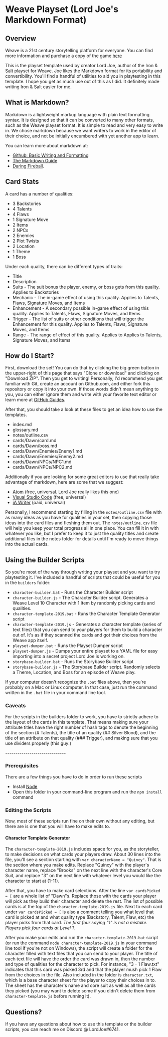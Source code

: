 # Weave Playset (Lord Joe's Markdown Format)

## Overview
Weave is a 21st century storytelling platform for everyone. You can find more information and purchase a copy of the game [here](https://weave.game/)

This is the playset template used by creator Lord Joe, author of the Iron & Salt playset for Weave. Joe likes the Markdown format for its portability and convertibility. You'll find a handful of utilities to aid you in playtesting in this template. I hope you get as much use out of this as I did. It definitely made writing Iron & Salt easier for me.

## What is Markdown?
Markdown is a lightweight markup language with plain text formatting syntax. It is designed so that it can be converted to many other formats, such as the Weave playset format. It is simple to read and very easy to write in. We chose markdown because we want writers to work in the editor of their choice, and not be initially encumbered with yet another app to learn.

You can learn more about markdown at:
- [Github: Basic Writing and Formatting](https://help.github.com/articles/basic-writing-and-formatting-syntax)
- [The Markdown Guide](https://www.markdownguide.org/)
- [Daring Fireball](https://daringfireball.net/projects/markdown/).

## Card Stats
A card has a number of qualities:
- 3 Backstories
- 4 Talents
- 4 Flaws
- 1 Signature Move
- 2 Items
- 2 NPCs
- 2 Enemies
- 2 Plot Twists
- 2 Location
- 1 Theme
- 1 Boss

Under each quality, there can be different types of traits:
- Title
- Description
- Suits - The suit bonus the player, enemy, or boss gets from this quality. Applies to Backstories
- Mechanic - The in-game effect of using this quality. Applies to Talents, Flaws, Signature Moves, and Items
- Enhancement - A secondary possible in-game effect of using this quality.  Applies to Talents, Flaws, Signature Moves, and Items
- Trigger - The list of suits or other conditions that will trigger the Enhancement for this quality.  Applies to Talents, Flaws, Signature Moves, and Items
- Range - The range of effect of this quality. Applies to  Applies to Talents, Signature Moves, and Items

## How do I Start?
First, download the set! You can do that by clicking the big green button in the upper-right of this page that says "Clone or download" and clicking on "Download ZIP". Then you get to writing! Personally, I'd recommend you get familiar with Git, create an account on Github.com, and either fork this repository or copy it into your own. If those words didn't mean anything to you, you can either ignore them and write with your favorite text editor or learn more at [GitHub Guides](https://guides.github.com/).

After that, you should take a look at these files to get an idea how to use the templates.
- index.md
- glossary.md
- notes/outline.csv
- cards/Dawn/card.md
- cards/Dawn/boss.md
- cards/Dawn/Enemies/Enemy1.md
- cards/Dawn/Enemies/Enemy2.md
- cards/Dawn/NPCs/NPC1.md
- cards/Dawn/NPCs/NPC2.md

Additionally if you are looking for some great editors to use that really take advantage of markdown, here are some that we suggest:
- [Atom](https://atom.io) \(free, universal. Lord Joe really likes this one\)
- [Visual Studio Code](https://code.visualstudio.com) \(free, universal\)
- [iA Writer](http://iawriter.com) \(paid, universal\)

Personally, I recommend starting by filling in the `notes/outline.csv` file with as many ideas as you have for qualities in your set, then copying those ideas into the card files and fleshing them out. The `notes/outline.csv` file will help you keep your total progress all in one place. You can fill it in with whatever you like, but I prefer to keep it to just the quality titles and create additional files in the notes folder for details until I'm ready to move things into the actual cards.

## Using the Builder Scripts
So you're most of the way through writing your playset and you want to try playtesting it. I've included a handful of scripts that could be useful for you in the `builders` folder:
- `character-builder.bat` - Runs the Character Builder script
- `character-builder.js` - The Character Builder script. Generates a Weave Level 10 Character with 1 Item by randomly picking cards and qualities.
- `character-template-2019.bat` - Runs the Character Template Generator script
- `character-template-2019.js` - Generates a character template (series of text files) that you can send to your players for them to build a character out of. It's as if they scanned the cards and got their choices from the Weave app itself.
- `playset-dumper.bat` - Runs the Playset Dumper script
- `playset-dumper.js` - Dumps your entire playset to a YAML file for easy importing into a secret project Lord Joe is working on.
- `storybase-builder.bat` - Runs the Storybase Builder script
- `storybase-builder.js` - The Storybase Builder script. Randomly selects a Theme, Location, and Boss for an episode of Weave play.

If your computer doesn't recognize the `.bat` files above, then you're probably on a Mac or Linux computer. In that case, just run the command written in the `.bat` file in your command line tool.

### Caveats
For the scripts in the builders folder to work, you have to strictly adhere to the layout of the cards in this template. That means making sure your attribute titles have the right number of hash tags to denote the beginning of the section (\# Talents), the title of an quality (\## Silver Blood), and the title of an attribute on that quality (\### Trigger), and making sure that you use dividers properly (this guy:)

\------------------------------

### Prerequisites
There are a few things you have to do in order to run these scripts
- Install [Node](https://nodejs.org/)
- Open this folder in your command-line program and run the `npm install` command

### Editing the Scripts
Now, most of these scripts run fine on their own without any editing, but there are is one that you will have to make edits to.

#### Character Template Generator
The `character-template-2019.js` includes space for you, as the storyteller, to make decisions on what cards your players draw. About 30 lines into the file, you'll see a section starting with `var characterName = "Quincy"`. That is the section where you make edits. Replace "Quincy" with the player's character name, replace "Brooks" on the next line with the character's Core Suit, and replace "3" on the next line with whatever level you would like the character to start at (1-11).

After that, you have to make card selections. After the line `var cardsPicked = [` are a whole list of "Dawn"s. Replace those with the cards your player will pick as they build their character and delete the rest. The list of possible cards is at the top of the `character-template-2019.js` file. Next to each card under `var cardsPicked = [` is also a comment telling you what level that card is picked at and what quality type (Backstory, Talent, Flaw, etc) the player picks from that card. *The first four saying "1" is not a mistake. Players pick four cards at Level 1.*

After you make your edits and run the `character-template-2019.bat` script (or run the command `node character-template-2019.js` in your command line tool if you're not on Windows), the script will create a folder for the character filled with text files that you can send to your player. The title of each text file will have the order the card was drawn in, then the number and type of qualities for the character to pick. For instance, "3 - 1 Flaw.txt" indicates that this card was picked 3rd and that the player mush pick 1 Flaw from the choices in the file. Also included in the folder is `character.txt`, which is a base character sheet for the player to copy their choices in to. The sheet has the character's name and core suit as well as all the cards they picked (you may want to delete some if you didn't delete them from `character-template.js` before running it).

## Questions?
If you have any questions about how to use this template or the builder scripts, you can reach me on Discord @ LordJoe#6741.

